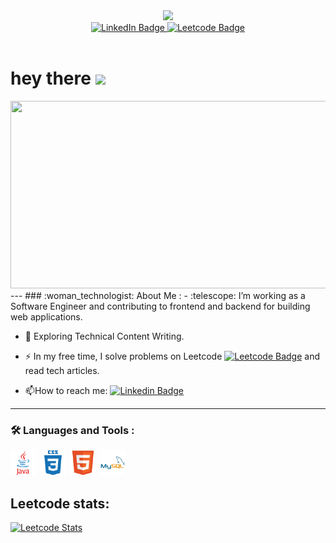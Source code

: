 
<div id="header" align="center">
  <img src="https://media.giphy.com/media/M9gbBd9nbDrOTu1Mqx/giphy.gif" width="100"/>
</div>
<div id="badges" align="center">
  <a href="https://www.linkedin.com/in/prerna-butola-3443a824a/">
    <img src="https://img.shields.io/badge/LinkedIn-blue?style=for-the-badge&logo=linkedin&logoColor=white" alt="LinkedIn Badge"/>
  </a>
  <a href="https://leetcode.com/PrernaButola/">
    <img src="https://img.shields.io/badge/Leetcode-yellow?style=for-the-badge&logo=leetcode&logoColor=black" alt="Leetcode Badge"/>
  </a>
  </div>
 
 <img src="https://komarev.com/ghpvc/?username=PrernaButola&style=flat-square&color=blue" alt=""/>
<h1>
  hey there
  <img src="https://media.giphy.com/media/hvRJCLFzcasrR4ia7z/giphy.gif" width="30px"/>
</h1>
<div align="center">
 <div align="center">
  <img src="https://media.giphy.com/media/dWesBcTLavkZuG35MI/giphy.gif" width="600" height="300"/>
</div>
</div>
---
### :woman_technologist: About Me :
- :telescope: I’m working as a Software Engineer and contributing to frontend and backend for building web applications.

- :seedling: Exploring Technical Content Writing.

- :zap: In my free time, I solve problems on Leetcode [![Leetcode Badge](https://img.shields.io/badge/-Leetcode-blue?style=flat&logo=leetcodein&logoColor=black)](//leetcode.com/PrernaButola/)
 and read tech articles.

- :mailbox:How to reach me: [![Linkedin Badge](https://img.shields.io/badge/-LinkedIn-blue?style=flat&logo=Linkedin&logoColor=white)](//www.linkedin.com/in/prerna-butola-3443a824a/)
---
### :hammer_and_wrench: Languages and Tools :
<div>
  <img src= "https://github.com/devicons/devicon/blob/master/icons/java/java-original-wordmark.svg" title="Java" alt="Java" width="40" height="40"/>&nbsp;
  <img src="https://github.com/devicons/devicon/blob/master/icons/css3/css3-plain-wordmark.svg"  title="CSS3" alt="CSS" width="40" height="40"/>&nbsp;
<img src="https://github.com/devicons/devicon/blob/master/icons/html5/html5-original.svg" title="HTML5" alt="HTML" width="40" height="40"/>&nbsp;
  <img src="https://github.com/devicons/devicon/blob/master/icons/mysql/mysql-original-wordmark.svg" title="MySQL"  alt="MySQL" width="40" height="40"/>&nbsp;
 </div>
 
 <h2>Leetcode stats:</h2>
<rect xmlns="http://www.w3.org/2000/svg" class="background" stroke-width="1" width="499" height="199" x="0.5" y="0.5" rx="4"/>

[![Leetcode Stats](https://leetcode.card.workers.dev/PrernaButola?theme=dark&font=baloo&extension=null)](https://leetcode.com/PrernaButola)
